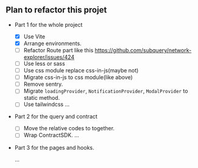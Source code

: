 ## Plan to refactor this projet

- Part 1 for the whole project

  - [x] Use Vite
  - [x] Arrange environments.
  - [ ] Refactor Route part like this https://github.com/subquery/network-explorer/issues/424
  - [ ] Use less or sass
  - [ ] Use css module replace css-in-js(maybe not)
  - [ ] Migrate css-in-js to css module(like above)
  - [ ] Remove sentry.
  - [ ] Migrate `loadingProvider`, `NotificationProvider`, `ModalProvider` to static method.
  - [ ] Use tailwindcss
        ...

- Part 2 for the query and contract

  - [ ] Move the relative codes to together.
  - [ ] Wrap ContractSDK.
        ...

- Part 3 for the pages and hooks.

  ...
